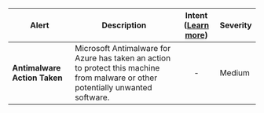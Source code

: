 |Alert|Description|Intent ([Learn more](#intentions))|Severity|
|----|----|:----:|--|
|**Antimalware Action Taken**|Microsoft Antimalware for Azure has taken an action to protect this machine from malware or other potentially unwanted software.|-|Medium|
